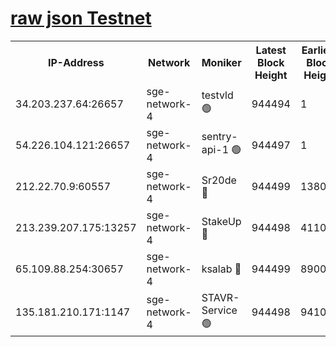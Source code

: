 
[raw json Testnet](https://rpc-check.sget.stavr.tech/sget/rpc-sget-result.json)
=


<table><tr><th>IP-Address</th><th>Network</th><th>Moniker</th><th>Latest Block Height</th><th>Earliest Block Height</th><th>Catching Up</th><th>Tx Index</th><th>Voting Power</th><th>Scan Time</th></tr><tr><td>34.203.237.64:26657</td><td>sge-network-4</td><td>testvld 🟢</td><td>944494</td><td>1</td><td>False</td><td>on</td><td>0</td><td>2024-01-03T23:59:37.941177359UTC</td></tr><tr><td>54.226.104.121:26657</td><td>sge-network-4</td><td>sentry-api-1 🟢</td><td>944497</td><td>1</td><td>False</td><td>on</td><td>0</td><td>2024-01-03T23:59:52.988121073UTC</td></tr><tr><td>212.22.70.9:60557</td><td>sge-network-4</td><td>Sr20de 🔴</td><td>944499</td><td>138001</td><td>False</td><td>on</td><td>99</td><td>2024-01-04T00:00:06.691878553UTC</td></tr><tr><td>213.239.207.175:13257</td><td>sge-network-4</td><td>StakeUp 🔴</td><td>944498</td><td>411001</td><td>False</td><td>off</td><td>100</td><td>2024-01-04T00:00:01.469026594UTC</td></tr><tr><td>65.109.88.254:30657</td><td>sge-network-4</td><td>ksalab 🔴</td><td>944499</td><td>890001</td><td>False</td><td>off</td><td>238</td><td>2024-01-04T00:00:04.229406251UTC</td></tr><tr><td>135.181.210.171:1147</td><td>sge-network-4</td><td>STAVR-Service 🟢</td><td>944498</td><td>941001</td><td>False</td><td>on</td><td>0</td><td>2024-01-04T00:00:01.801834895UTC</td></tr></table>

